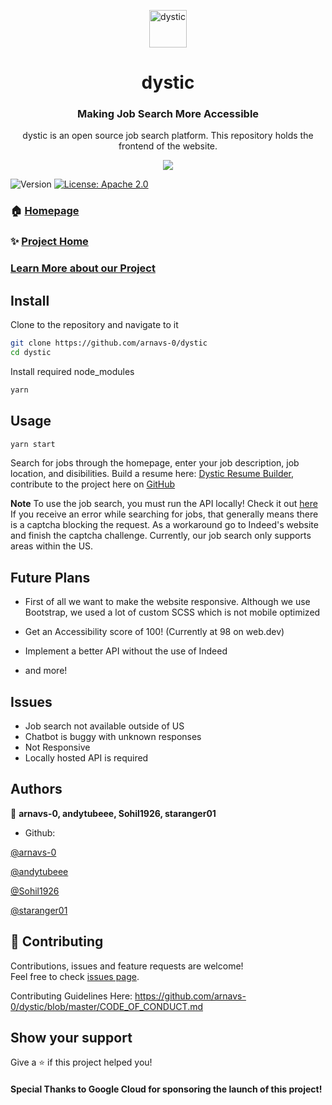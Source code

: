 <p align="center">
  <a href="https://dystic.web.app">
    <img alt="dystic" src="https://media.discordapp.net/attachments/823366296795480075/830850763785633872/logo192.png" width="60" />
  </a>
</p>
<h1 align="center">
  dystic 
</h1>

<h3 align="center">
  Making Job Search More Accessible
</h3>
<p align="center">
 dystic is an open source job search platform. This repository holds the frontend of the website.
</p>

<p align="center">
  <img src="https://media.discordapp.net/attachments/754861953947795469/830857473111228506/unknown.png?width=1114&height=670">
</p>
<p>
  <img alt="Version" src="https://img.shields.io/badge/version-1.0.0-blue.svg?cacheSeconds=2592000" />
  <a href="https://github.com/arnavs-0/dystic-api/blob/main/LICENSE" target="_blank">
    <img alt="License: Apache 2.0" src="https://img.shields.io/badge/License-Apache%202.0-blue.svg" />
  </a>
</p>

### 🏠 [Homepage](https://github.com/arnavs-0/dystic)

### ✨ [Project Home](https://dystic.web.app/)

### [Learn More about our Project](https://devpost.com/software/dystic)

## Install

Clone to the repository and navigate to it

```sh
git clone https://github.com/arnavs-0/dystic
cd dystic
```

Install required node_modules

```sh
yarn
```

## Usage

```sh
yarn start
```

Search for jobs through the homepage, enter your job description, job location,
and disibilities. Build a resume here:
[Dystic Resume Builder](https://dystic-test.web.app), contribute to the project
here on [GitHub](https://github.com/arnavs-0/dystic-resume)

**Note** To use the job search, you must run the API locally! Check it out
[here](https://github.com/arnavs-0/dystic-api/) If you receive an error while
searching for jobs, that generally means there is a captcha blocking the
request. As a workaround go to Indeed's website and finish the captcha
challenge. Currently, our job search only supports areas within the US.

## Future Plans

- First of all we want to make the website responsive. Although we use
  Bootstrap, we used a lot of custom SCSS which is not mobile optimized

- Get an Accessibility score of 100! (Currently at 98 on web.dev)

- Implement a better API without the use of Indeed

- and more!

## Issues

- Job search not available outside of US
- Chatbot is buggy with unknown responses
- Not Responsive
- Locally hosted API is required

## Authors

👤 **arnavs-0, andytubeee, Sohil1926, staranger01**

- Github:

[@arnavs-0](https://github.com/arnavs-0)

[@andytubeee](https://github.com/andytubeee)

[@Sohil1926](https://github.com/Sohil1926)

[@staranger01](https://github.com/staranger01)

## 🤝 Contributing

Contributions, issues and feature requests are welcome! <br />Feel free to check
[issues page](https://github.com/arnavs-0/dystic/issues).

Contributing Guidelines Here:
https://github.com/arnavs-0/dystic/blob/master/CODE_OF_CONDUCT.md

## Show your support

Give a ⭐️ if this project helped you!

#### Special Thanks to Google Cloud for sponsoring the launch of this project!
